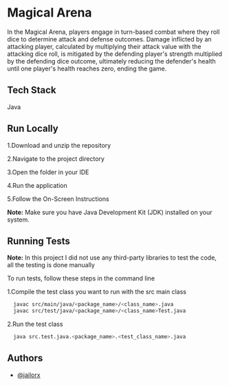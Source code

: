# Magical Arena

In the Magical Arena, players engage in turn-based combat where they roll dice to determine attack and defense outcomes. Damage inflicted by an attacking player, calculated by multiplying their attack value with the attacking dice roll, is mitigated by the defending player's strength multiplied by the defending dice outcome, ultimately reducing the defender's health until one player's health reaches zero, ending the game.

## Tech Stack

Java

## Run Locally

1.Download and unzip the repository

2.Navigate to the project directory

3.Open the folder in your IDE

4.Run the application

5.Follow the On-Screen Instructions

**Note:** Make sure you have Java Development Kit (JDK) installed on your system.

## Running Tests

**Note:** In this project I did not use any third-party libraries to test the code, all the testing is done manually

To run tests, follow these steps in the command line

1.Compile the test class you want to run with the src main class

```bash
  javac src/main/java/<package_name>/<class_name>.java
  javac src/test/java/<package_name>/<class_name>Test.java
```

2.Run the test class

```bash
  java src.test.java.<package_name>.<test_class_name>.java
```

## Authors

- [@jailorx](https://www.github.com/jailorx)
